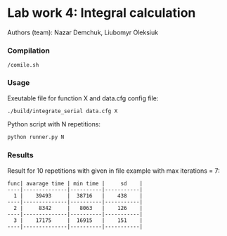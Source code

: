 # Lab work 4: Integral calculation
Authors (team): Nazar Demchuk, Liubomyr Oleksiuk<br>

### Compilation

```
/comile.sh
```

### Usage

Exeutable file for function X and data.cfg config file:
```bash
./build/integrate_serial data.cfg X
``` 
Python script with N repetitions:
```bash
python runner.py N
```

### Results

Result for 10 repetitions with given in file example with max iterations = 7:
```
func| avarage time | min time |     sd    |
----|--------------|----------|-----------|
  1 |    39493     |  38716   |    438    |
----|--------------|----------|-----------|
  2 |     8342     |   8063   |    126    |
----|--------------|----------|-----------|
  3 |    17175     |  16915   |    151    |
----|--------------|----------|-----------|
```

